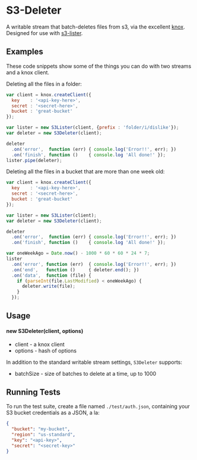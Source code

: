 S3-Deleter
=========

A writable stream that batch-deletes files from s3, via the excellent [knox]. Designed for use with [s3-lister].

[knox]: https://npmjs.org/package/knox
[s3-lister]: https://npmjs.org/package/s3-lister

## Examples

These code snippets show some of the things you can do with two streams and a knox client.

Deleting all the files in a folder:
```javascript
var client = knox.createClient({
  key    : '<api-key-here>',
  secret : '<secret-here>',
  bucket : 'great-bucket'
});

var lister = new S3Lister(client, {prefix : 'folder/i/dislike'});
var deleter = new S3Deleter(client);

deleter
  .on('error',  function (err) { console.log('Error!!', err); })
  .on('finish', function ()    { console.log 'All done!' });
lister.pipe(deleter);
```

Deleting all the files in a bucket that are more than one week old:
```javascript
var client = knox.createClient({
  key    : '<api-key-here>',
  secret : '<secret-here>',
  bucket : 'great-bucket'
});

var lister = new S3Lister(client);
var deleter = new S3Deleter(client);

deleter
  .on('error',  function (err) { console.log('Error!!', err); })
  .on('finish', function ()    { console.log 'All done!' });

var oneWeekAgo = Date.now() - 1000 * 60 * 60 * 24 * 7;
lister
  .on('error', function (err)  { console.log('Error!!', err); })
  .on('end',   function ()     { deleter.end(); })
  .on('data',  function (file) {
    if (parseInt(file.LastModified) < oneWeekAgo) {
      deleter.write(file);
    }
  });
```

## Usage

#### new S3Deleter(client, options)

* client - a knox client
* options - hash of options

In addition to the standard writable stream settings, `S3Deleter` supports:
* batchSize - size of batches to delete at a time, up to 1000

## Running Tests

To run the test suite, create a file named `./test/auth.json`, containing your S3 bucket credentials as a JSON, a la:

```json
{
  "bucket": "my-bucket",
  "region": "us-standard",
  "key": "<api-key>",
  "secret": "<secret-key>"
}
```
